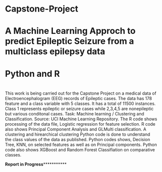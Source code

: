 # Capstone-Project 
# A Machine Learning Approch to predict Epileptic Seizure from a multiclass epilepsy data 
# Python and R
#
This work is being carried out for the Capstone Project on a medical data of Electroencephalogram (EEG) records of Epileptic cases. 
The data has 178 feature and a class variable with 5 classes. 
It has a total of 11500 instances.
Class 1 represents epileptic or seizure cases while 2,3,4,5 are nonepileptic but various conditonal cases.
Task: Machine learning / Clustering and Classification. 
Source: UCI Machine Learning Repository.
The R code shows processing of the data file, Logistic regression for feature selection.
R code also shows Principal Component Analysis and GLMulti classification.
A clustering and hirearchical clustering Python code is done to understand the class values of the data as published. 
Python codes shows, Decision Tree, KNN, on selected features as well as on Principal components.
Python code also shows XGBoost and Random Forest Classifiation on comparative classes.

************Report in Progress***********************
